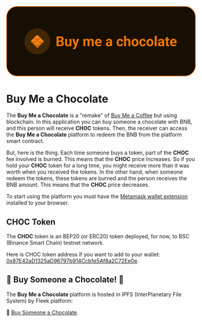 <div align="center">
    <img src="https://github.com/levysantiago/buy-me-a-chocolate/blob/dev/assets/banner.png" alt="Buy Me a Chocolate Banner"/>
</div>

# Buy Me a Chocolate

The **Buy Me a Chocolate** is a "remake" of [Buy Me a Coffee](https://www.buymeacoffee.com/?source=fba1&utm_source=FriendlyGAd&utm_medium=BmcAdSearch&utm_campaign=April2020&gclid=Cj0KCQjwr82iBhCuARIsAO0EAZz4NJR2xyfEwbQ4hJmWc2QTfMAiyNBWN63AUomUEzKNEpS252zyYZoaAjlDEALw_wcB) but using blockchain. In this application you can buy someone a chocolate with BNB, and this person will receive **CHOC** tokens. Then, the receiver can access the **Buy Me a Chocolate** platform to redeem the BNB from the platform smart contract.

But, here is the thing. Each time someone buys a token, part of the **CHOC** fee involved is burned. This means that the **CHOC** price increases. So if you hold your **CHOC** token for a long time, you might receive more than it was worth when you received the tokens. In the other hand, when someone redeem the tokens, these tokens are burned and the person receives the BNB amount. This means that the **CHOC** price decreases.

To start using the platform you must have the [Metamask wallet extension](https://metamask.io/) installed to your browser.

## CHOC Token

The **CHOC** token is an BEP20 (or ERC20) token deployed, for now, to BSC (Binance Smart Chain) testnet network.

Here is CHOC token address if you want to add to your wallet: [0x87E42aD1325aD96797b914Ccb1e5Af8a2C72Ee0e](https://testnet.bscscan.com/address/0x87E42aD1325aD96797b914Ccb1e5Af8a2C72Ee0e).

## 🚀 Buy Someone a Chocolate! 🍫

The **Buy Me a Chocolate** platform is hosted in IPFS (InterPlanetary File System) by Fleek platform: 

🚀 [Buy Someone a Chocolate](https://buymeachocolate.on.fleek.co/).